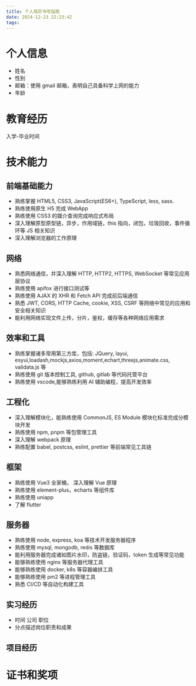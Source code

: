 ```yaml
---
title: 个人简历书写指南
date: 2024-12-23 22:23:42
tags:
---
```


# 个人信息

- 姓名
- 性别
- 邮箱：使用 gmail 邮箱，表明自己具备科学上网的能力
- 年龄

# 教育经历

入学-毕业时间

# 技术能力

## 前端基础能力

- 熟练掌握 HTML5, CSS3, JavaScript(ES6+), TypeScript, less, sass.
- 熟练使用原生 H5 完成 WebApp
- 熟练使用 CSS3 的媒介查询完成响应式布局
- 深入理解原型原型链，异步，作用域链，this 指向，闭包，垃圾回收，事件循环等 JS 相关知识
- 深入理解浏览器的工作原理

## 网络

- 熟悉网络通信，并深入理解 HTTP, HTTP2, HTTPS, WebSocket 等常见应用层协议
- 熟练使用 apifox 进行接口测试等
- 熟练使用 AJAX 的 XHR 和 Fetch API 完成前后端通信
- 熟悉 JWT, CORS, HTTP Cache, cookie, XSS, CSRF 等网络中常见的应用和安全相关知识
- 能利用网络实现文件上传，分片，鉴权，缓存等各种网络应用需求

## 效率和工具

- 熟练掌握诸多常用第三方库，包括: JQuery, layui, esyui,loadash,mockjs,axios,moment,echart,threejs,animate.css, validata.js 等
- 熟练使用 git 版本控制工具, github, gitlab 等代码托管平台
- 熟练使用 vscode,能够熟练利用 AI 辅助编程，提高开发效率

## 工程化

- 深入理解模块化，能熟练使用 CommonJS, ES Module 模块化标准完成分模块开发
- 熟练使用 npm, pnpm 等包管理工具
- 深入理解 webpack 原理
- 熟练配置 babel, postcss, eslint, prettier 等前端常见工具链

## 框架

- 熟练使用 Vue3 全家桶， 深入理解 Vue 原理
- 熟练使用 element-plus，echarts 等组件库
- 熟练使用 uniapp
- 了解 flutter

## 服务器

- 熟练使用 node, express, koa 等技术开发服务器程序
- 熟练使用 mysql, mongodb, redis 等数据库
- 能利用服务器完成诸如图片水印，防盗链，验证码，token 生成等常见功能
- 能够熟练使用 nginx 等服务器代理工具
- 能够熟练使用 docker, k8s 等容器编排工具
- 能够熟练使用 pm2 等进程管理工具
- 熟悉 CI/CD 等自动化构建工具

## 实习经历

- 时间 公司 职位
- 分点描述岗位职责和成果

## 项目经历

# 证书和奖项
